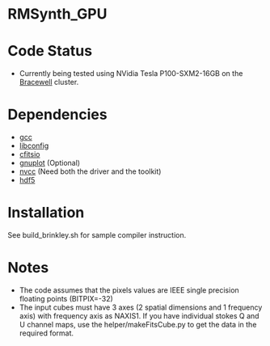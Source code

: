 # RMSynth_GPU

Code Status
============
* Currently being tested using NVidia Tesla P100-SXM2-16GB on the [Bracewell](https://confluence.csiro.au/display/SC/CSIRO+Accelerator+Cluster+-+Bracewell) cluster.

Dependencies
============
* [gcc](https://gcc.gnu.org/)
* [libconfig](http://www.hyperrealm.com/libconfig/)
* [cfitsio](http://heasarc.gsfc.nasa.gov/fitsio/fitsio.html)
* [gnuplot](http://www.gnuplot.info/) (Optional)
* [nvcc](docs.nvidia.com/cuda/cuda-compiler-driver-nvcc/) (Need both the driver and the toolkit)
* [hdf5](https://support.hdfgroup.org/HDF5/)

Installation
============
See build_brinkley.sh for sample compiler instruction.

Notes
=====
* The code assumes that the pixels values are IEEE single precision floating points (BITPIX=-32)
* The input cubes must have 3 axes (2 spatial dimensions and 1 frequency axis) with frequency axis as NAXIS1. If you have individual stokes Q and U channel maps, use the helper/makeFitsCube.py to get the data in the required format.
